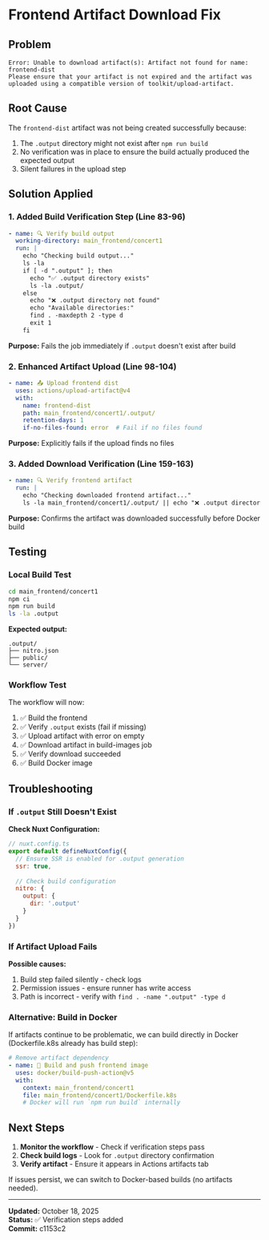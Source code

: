 # Frontend Artifact Download Fix

## Problem

```
Error: Unable to download artifact(s): Artifact not found for name: frontend-dist
Please ensure that your artifact is not expired and the artifact was uploaded using a compatible version of toolkit/upload-artifact.
```

## Root Cause

The `frontend-dist` artifact was not being created successfully because:
1. The `.output` directory might not exist after `npm run build`
2. No verification was in place to ensure the build actually produced the expected output
3. Silent failures in the upload step

## Solution Applied

### 1. Added Build Verification Step (Line 83-96)

```yaml
- name: 🔍 Verify build output
  working-directory: main_frontend/concert1
  run: |
    echo "Checking build output..."
    ls -la
    if [ -d ".output" ]; then
      echo "✅ .output directory exists"
      ls -la .output/
    else
      echo "❌ .output directory not found"
      echo "Available directories:"
      find . -maxdepth 2 -type d
      exit 1
    fi
```

**Purpose:** Fails the job immediately if `.output` doesn't exist after build

### 2. Enhanced Artifact Upload (Line 98-104)

```yaml
- name: 📤 Upload frontend dist
  uses: actions/upload-artifact@v4
  with:
    name: frontend-dist
    path: main_frontend/concert1/.output/
    retention-days: 1
    if-no-files-found: error  # Fail if no files found
```

**Purpose:** Explicitly fails if the upload finds no files

### 3. Added Download Verification (Line 159-163)

```yaml
- name: 🔍 Verify frontend artifact
  run: |
    echo "Checking downloaded frontend artifact..."
    ls -la main_frontend/concert1/.output/ || echo "❌ .output directory is empty or missing"
```

**Purpose:** Confirms the artifact was downloaded successfully before Docker build

## Testing

### Local Build Test

```bash
cd main_frontend/concert1
npm ci
npm run build
ls -la .output
```

**Expected output:**
```
.output/
├── nitro.json
├── public/
└── server/
```

### Workflow Test

The workflow will now:
1. ✅ Build the frontend
2. ✅ Verify `.output` exists (fail if missing)
3. ✅ Upload artifact with error on empty
4. ✅ Download artifact in build-images job
5. ✅ Verify download succeeded
6. ✅ Build Docker image

## Troubleshooting

### If `.output` Still Doesn't Exist

**Check Nuxt Configuration:**
```javascript
// nuxt.config.ts
export default defineNuxtConfig({
  // Ensure SSR is enabled for .output generation
  ssr: true,
  
  // Check build configuration
  nitro: {
    output: {
      dir: '.output'
    }
  }
})
```

### If Artifact Upload Fails

**Possible causes:**
1. Build step failed silently - check logs
2. Permission issues - ensure runner has write access
3. Path is incorrect - verify with `find . -name ".output" -type d`

### Alternative: Build in Docker

If artifacts continue to be problematic, we can build directly in Docker (Dockerfile.k8s already has build step):

```yaml
# Remove artifact dependency
- name: 🐳 Build and push frontend image
  uses: docker/build-push-action@v5
  with:
    context: main_frontend/concert1
    file: main_frontend/concert1/Dockerfile.k8s
    # Docker will run `npm run build` internally
```

## Next Steps

1. **Monitor the workflow** - Check if verification steps pass
2. **Check build logs** - Look for `.output` directory confirmation
3. **Verify artifact** - Ensure it appears in Actions artifacts tab

If issues persist, we can switch to Docker-based builds (no artifacts needed).

---

**Updated:** October 18, 2025  
**Status:** ✅ Verification steps added  
**Commit:** c1153c2
